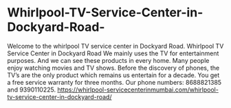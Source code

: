 # Whirlpool-TV-Service-Center-in-Dockyard-Road-
Welcome to the whirlpool TV service center in Dockyard Road. Whirlpool TV Service Center in Dockyard Road We mainly uses the TV for entertainment purposes. And we can see these products in every home. Many people enjoy watching movies and TV shows. Before the discovery of phones, the TV’s are the only product which remains us entertain for a decade. You get a free service warranty for three months. Our phone numbers: 8688821385 and 9390110225. https://whirlpool-servicecenterinmumbai.com/whirlpool-tv-service-center-in-dockyard-road/
